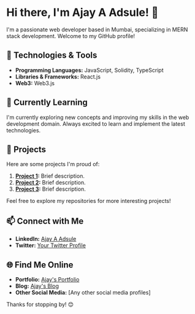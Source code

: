# Hi there, I'm Ajay A Adsule! 👋

I'm a passionate web developer based in Mumbai, specializing in MERN stack development. Welcome to my GitHub profile!

## 🔧 Technologies & Tools

- **Programming Languages:** JavaScript, Solidity, TypeScript
- **Libraries & Frameworks:** React.js
- **Web3:** Web3.js

## 🌱 Currently Learning

I'm currently exploring new concepts and improving my skills in the web development domain. Always excited to learn and implement the latest technologies.

## 🚀 Projects

Here are some projects I'm proud of:

1. **[Project 1](link-to-project-1):** Brief description.
2. **[Project 2](link-to-project-2):** Brief description.
3. **[Project 3](link-to-project-3):** Brief description.

Feel free to explore my repositories for more interesting projects!

## 📫 Connect with Me

- **LinkedIn:** [Ajay A Adsule](link-to-linkedin)
- **Twitter:** [Your Twitter Profile](link-to-twitter)

## 🌐 Find Me Online

- **Portfolio:** [Ajay's Portfolio](link-to-portfolio)
- **Blog:** [Ajay's Blog](link-to-blog)
- **Other Social Media:** [Any other social media profiles]

Thanks for stopping by! 😊
